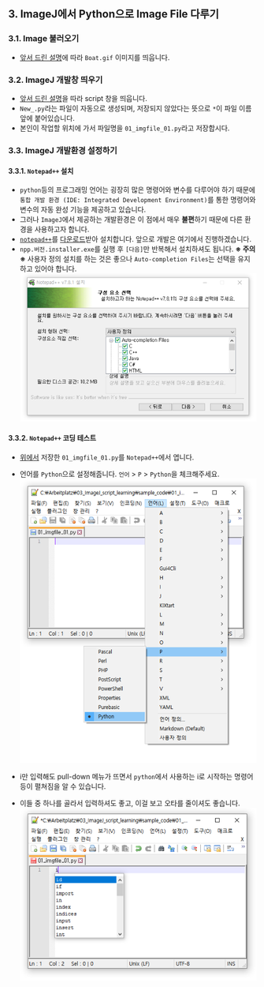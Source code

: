 ## 3. ImageJ에서 Python으로 Image File 다루기

### 3.1. Image 불러오기
* [앞서 드린 설명](https://github.com/jehyunlee/image_processing/blob/master/imagej_script_python/2_image_file.md#21-image-file-%EC%9D%BD%EA%B8%B0)에 따라 `Boat.gif` 이미지를 띄웁니다.  

### 3.2. ImageJ 개발창 띄우기
* [앞서 드린 설명](https://github.com/jehyunlee/image_processing/blob/master/imagej_script_python/2_image_file.md#222-imagej-python-script)을 따라 script 창을 띄웁니다.  
* `New_.py`라는 파일이 자동으로 생성되며, 저장되지 않았다는 뜻으로 `*`이 파일 이름 앞에 붙어있습니다.  
* 본인이 작업할 위치에 가서 파일명을 `01_imgfile_01.py`라고 저장합시다.

### 3.3. ImageJ 개발환경 설정하기 
#### 3.3.1. `Notepad++` 설치
* `python`등의 프로그래밍 언어는 굉장히 많은 명령어와 변수를 다루어야 하기 때문에 `통합 개발 환경 (IDE: Integrated Development Environment)`를 통한 명령어와 변수의 자동 완성 기능을 제공하고 있습니다.  
* 그러나 `ImageJ`에서 제공하는 개발환경은 이 점에서 매우 **불편**하기 때문에 다른 환경을 사용하고자 합니다.  
* [`notepad++`](https://en.wikipedia.org/wiki/Notepad%2B%2B)를 [다운로드](https://github.com/notepad-plus-plus/notepad-plus-plus/releases/download/v7.8.1/npp.7.8.1.Installer.exe)받아 설치합니다. 앞으로 개발은 여기에서 진행하겠습니다.  
* `npp.버전.installer.exe`를 실행 후 `[다음]`만 반복해서 설치하셔도 됩니다.
**※ 주의 ※** 사용자 정의 설치를 하는 것은 좋으나 `Auto-completion Files`는 선택을 유지하고 있어야 합니다.   
![img](https://github.com/jehyunlee/image_processing/raw/master/imagej_script_python/images/3_file_1.PNG)  

#### 3.3.2. `Notepad++` 코딩 테스트  
* [위에서](https://github.com/jehyunlee/image_processing/new/master/imagej_script_python#32-imagej-%EA%B0%9C%EB%B0%9C%EC%B0%BD-%EB%9D%84%EC%9A%B0%EA%B8%B0) 저장한 `01_imgfile_01.py`를 `Notepad++`에서 엽니다.  
* 언어를 `Python`으로 설정해줍니다. `언어` > `P` > `Python`을 체크해주세요.   
![img](https://github.com/jehyunlee/image_processing/raw/master/imagej_script_python/images/3_file_2.PNG)  

* i만 입력해도 pull-down 메뉴가 뜨면서 `python`에서 사용하는 i로 시작하는 명령어 등이 펼쳐짐을 알 수 있습니다.  
* 이들 중 하나를 골라서 입력하셔도 좋고, 이걸 보고 오타를 줄이셔도 좋습니다.  
![img](https://github.com/jehyunlee/image_processing/raw/master/imagej_script_python/images/3_file_3.PNG)  

